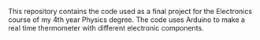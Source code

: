 This repository contains the code used as a final project for the Electronics course of my 4th year Physics degree. The code uses Arduino to make a real time thermometer with different electronic components.
